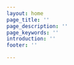 ```yaml
---
layout: home
page_title: ''
page_description: ''
page_keywords: ''
introduction: ''
footer: ''

---
```

